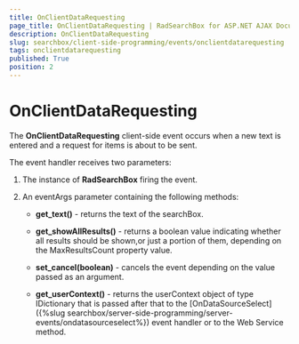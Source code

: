 ```yaml
---
title: OnClientDataRequesting
page_title: OnClientDataRequesting | RadSearchBox for ASP.NET AJAX Documentation
description: OnClientDataRequesting
slug: searchbox/client-side-programming/events/onclientdatarequesting
tags: onclientdatarequesting
published: True
position: 2
---
```


# OnClientDataRequesting



The **OnClientDataRequesting** client-side event occurs when a new text is entered and a request for items is about to be sent.

The event handler receives two parameters:

1. The instance of **RadSearchBox** firing the event.

1. An eventArgs parameter containing the following methods:

	* **get_text()** - returns the text of the searchBox.

	* **get_showAllResults()** - returns a boolean value indicating whether all results should be shown,or just a portion of them, depending on the MaxResultsCount property value.

	* **set_cancel(boolean)** - cancels the event depending on the value passed as an argument.

	* **get_userContext()** - returns the userContext object of type IDictionary that is passed after that to the [OnDataSourceSelect]({%slug searchbox/server-side-programming/server-events/ondatasourceselect%}) event handler or to the Web Service method.
